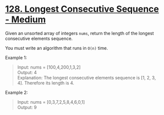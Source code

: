 # [128. Longest Consecutive Sequence - Medium](https://leetcode.com/problems/longest-consecutive-sequence/)

Given an unsorted array of integers `nums`, return the length of the longest consecutive elements sequence.

You must write an algorithm that runs in `O(n)` time.

Example 1:

> Input: nums = [100,4,200,1,3,2]  
> Output: 4  
> Explanation: The longest consecutive elements sequence is [1, 2, 3, 4]. Therefore its length is 4.

Example 2:

> Input: nums = [0,3,7,2,5,8,4,6,0,1]  
> Output: 9